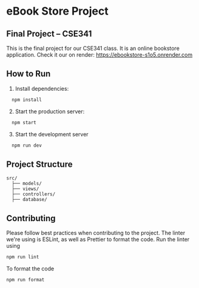 # eBook Store Project

## Final Project – CSE341

This is the final project for our CSE341 class. It is an online bookstore application.
Check it our on render: https://ebookstore-s1o5.onrender.com

## How to Run

1. Install dependencies:

```bash
  npm install
```

2. Start the production server:

```bash
  npm start
```

3. Start the development server

```bash
  npm run dev
```

## Project Structure

```
src/
  ├── models/
  ├── views/
  ├── controllers/
  ├── database/
```

## Contributing

Please follow best practices when contributing to the project. The linter we're using is ESLint, as well as Prettier to format the code.
Run the linter using

```bash
npm run lint
```

To format the code

```bash
npm run format
```
